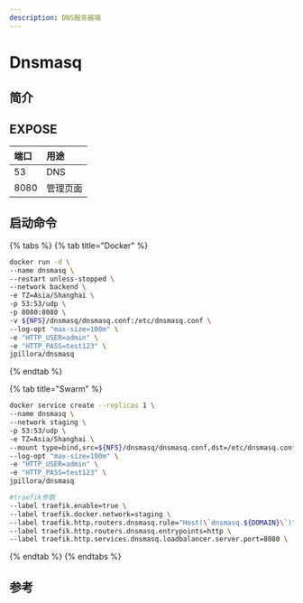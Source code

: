 ```yaml
---
description: DNS服务器端
---
```


# Dnsmasq

## 简介



## EXPOSE

| 端口 | 用途 |
| :--- | :--- |
| 53 | DNS |
| 8080 | 管理页面 |



## 启动命令

{% tabs %}
{% tab title="Docker" %}
```bash
docker run -d \
--name dnsmasq \
--restart unless-stopped \
--network backend \
-e TZ=Asia/Shanghai \
-p 53:53/udp \
-p 8080:8080 \
-v ${NFS}/dnsmasq/dnsmasq.conf:/etc/dnsmasq.conf \
--log-opt "max-size=100m" \
-e "HTTP_USER=admin" \
-e "HTTP_PASS=test123" \
jpillora/dnsmasq
```
{% endtab %}

{% tab title="Swarm" %}
```bash
docker service create --replicas 1 \
--name dnsmasq \
--network staging \
-p 53:53/udp \
-e TZ=Asia/Shanghai \
--mount type=bind,src=${NFS}/dnsmasq/dnsmasq.conf,dst=/etc/dnsmasq.conf \
--log-opt "max-size=100m" \
-e "HTTP_USER=admin" \
-e "HTTP_PASS=test123" \
jpillora/dnsmasq

#traefik参数
--label traefik.enable=true \
--label traefik.docker.network=staging \
--label traefik.http.routers.dnsmasq.rule="Host(\`dnsmasq.${DOMAIN}\`)" \
--label traefik.http.routers.dnsmasq.entrypoints=http \
--label traefik.http.services.dnsmasq.loadbalancer.server.port=8080 \
```
{% endtab %}
{% endtabs %}



## 参考

